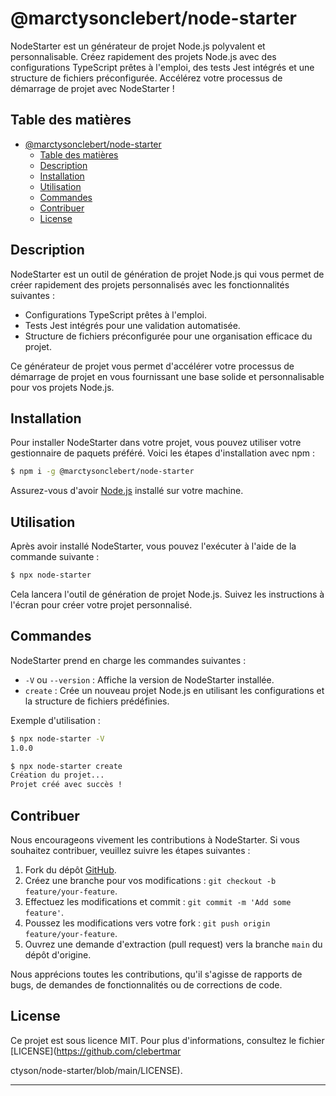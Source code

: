# @marctysonclebert/node-starter

NodeStarter est un générateur de projet Node.js polyvalent et personnalisable. Créez rapidement des projets Node.js avec des configurations TypeScript prêtes à l'emploi, des tests Jest intégrés et une structure de fichiers préconfigurée. Accélérez votre processus de démarrage de projet avec NodeStarter !

## Table des matières

- [@marctysonclebert/node-starter](#marctysonclebertnode-starter)
  - [Table des matières](#table-des-matières)
  - [Description](#description)
  - [Installation](#installation)
  - [Utilisation](#utilisation)
  - [Commandes](#commandes)
  - [Contribuer](#contribuer)
  - [License](#license)

## Description

NodeStarter est un outil de génération de projet Node.js qui vous permet de créer rapidement des projets personnalisés avec les fonctionnalités suivantes :

- Configurations TypeScript prêtes à l'emploi.
- Tests Jest intégrés pour une validation automatisée.
- Structure de fichiers préconfigurée pour une organisation efficace du projet.

Ce générateur de projet vous permet d'accélérer votre processus de démarrage de projet en vous fournissant une base solide et personnalisable pour vos projets Node.js.

## Installation

Pour installer NodeStarter dans votre projet, vous pouvez utiliser votre gestionnaire de paquets préféré. Voici les étapes d'installation avec npm :

```bash
$ npm i -g @marctysonclebert/node-starter
```

Assurez-vous d'avoir [Node.js](https://nodejs.org) installé sur votre machine.

## Utilisation

Après avoir installé NodeStarter, vous pouvez l'exécuter à l'aide de la commande suivante :

```bash
$ npx node-starter 
```

Cela lancera l'outil de génération de projet Node.js. Suivez les instructions à l'écran pour créer votre projet personnalisé.

## Commandes

NodeStarter prend en charge les commandes suivantes :

- `-V` ou `--version` : Affiche la version de NodeStarter installée.
- `create` : Crée un nouveau projet Node.js en utilisant les configurations et la structure de fichiers prédéfinies.

Exemple d'utilisation :

```bash
$ npx node-starter -V
1.0.0

$ npx node-starter create
Création du projet...
Projet créé avec succès !
```

## Contribuer

Nous encourageons vivement les contributions à NodeStarter. Si vous souhaitez contribuer, veuillez suivre les étapes suivantes :

1. Fork du dépôt [GitHub](https://github.com/clebertmarctyson/node-starter).
2. Créez une branche pour vos modifications : `git checkout -b feature/your-feature`.
3. Effectuez les modifications et commit : `git commit -m 'Add some feature'`.
4. Poussez les modifications vers votre fork : `git push origin feature/your-feature`.
5. Ouvrez une demande d'extraction (pull request) vers la branche `main` du dépôt d'origine.

Nous apprécions toutes les contributions, qu'il s'agisse de rapports de bugs, de demandes de fonctionnalités ou de corrections de code.

## License

Ce projet est sous licence MIT. Pour plus d'informations, consultez le fichier [LICENSE](https://github.com/clebertmar

ctyson/node-starter/blob/main/LICENSE).

---
